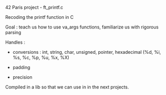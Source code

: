 42 Paris project - ft_printf.c

Recoding the printf function in C

Goal : teach us how to use va_args functions, familiarize us with rigorous parsing

Handles :

- conversions : int, string, char, unsigned, pointer, hexadecimal (%d, %i, %s, %c, %p, %u, %x, %X)

- padding

- precision

Compiled in a lib so that we can use in in the next projects.
